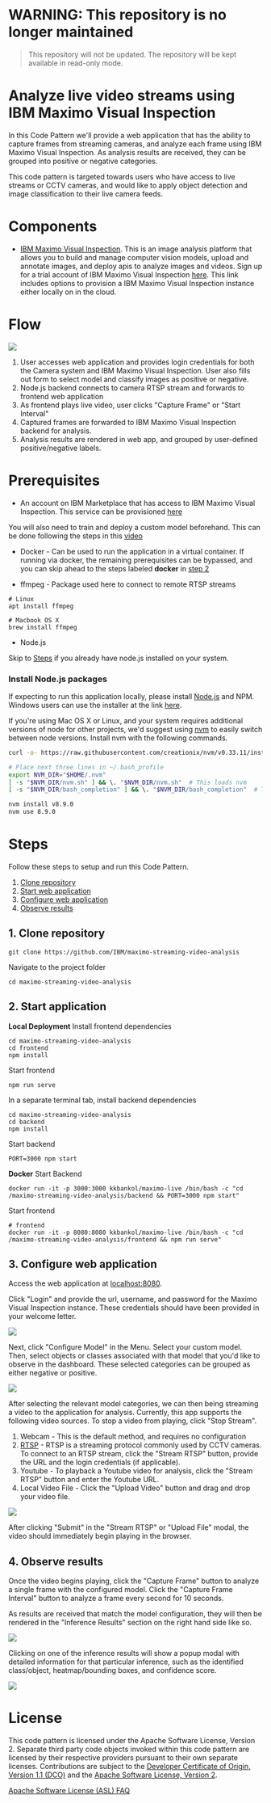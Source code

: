 # WARNING: This repository is no longer maintained

> This repository will not be updated. The repository will be kept available in read-only mode.

# Analyze live video streams using IBM Maximo Visual Inspection

In this Code Pattern we'll provide a web application that has the ability to capture frames from streaming cameras, and analyze each frame using IBM Maximo Visual Inspection. As analysis results are received, they can be grouped into positive or negative categories.

This code pattern is targeted towards users who have access to live streams or CCTV cameras, and would like to apply object detection and image classification to their live camera feeds.

<!-- When the reader has completed this Code Pattern, they will understand how to extract information from an IBM Maximo Visual Inspection instance as a CSV file, and how to visualize and filter the data within a web browser. -->

<!-- The intended audience for this Code Pattern -->

#  Components

* [IBM Maximo Visual Inspection](https://www.ibm.com/us-en/marketplace/ibm-powerai-vision). This is an image analysis platform that allows you to build and manage computer vision models, upload and annotate images, and deploy apis to analyze images and videos. Sign up for a trial account of IBM Maximo Visual Inspection [here](https://developer.ibm.com/linuxonpower/deep-learning-powerai/try-powerai/). This link includes options to provision a IBM Maximo Visual Inspection instance either locally on in the cloud.

# Flow

<img src="https://i.imgur.com/islfQZk.png">


1. User accesses web application and provides login credentials for both the Camera system and IBM Maximo Visual Inspection. User also fills out form to select model and classify images as positive or negative.
2. Node.js backend connects to camera RTSP stream and forwards to frontend web application
3. As frontend plays live video, user clicks "Capture Frame" or "Start Interval"
4. Captured frames are forwarded to IBM Maximo Visual Inspection backend for analysis.
5. Analysis results are rendered in web app, and grouped by user-defined positive/negative labels.

# Prerequisites

* An account on IBM Marketplace that has access to IBM Maximo Visual Inspection. This service can be provisioned [here](https://developer.ibm.com/linuxonpower/deep-learning-powerai/vision/access-registration-form/)

You will also need to train and deploy a custom model beforehand. This can be done following the steps in this [video](https://www.youtube.com/watch?v=-gzGuj3B__U)

* Docker - Can be used to run the application in a virtual container. If running via docker, the remaining prerequisites can be bypassed, and you can skip ahead to the steps labeled **docker** in [step 2](#2-start-application)

* ffmpeg - Package used here to connect to remote RTSP streams
```
# Linux
apt install ffmpeg

# Macbook OS X
brew install ffmpeg
```

* Node.js

Skip to [Steps](#maximo-live-analysis) if you already have node.js installed on your system.

### Install Node.js packages

If expecting to run this application locally, please install [Node.js](https://nodejs.org/en/) and NPM. Windows users can use the installer at the link [here](https://nodejs.org/en/download/).

If you're using Mac OS X or Linux, and your system requires additional versions of node for other projects, we'd suggest using [nvm](https://github.com/creationix/nvm) to easily switch between node versions. Install nvm with the following commands.

```bash
curl -o- https://raw.githubusercontent.com/creationix/nvm/v0.33.11/install.sh | bash
```


```bash
# Place next three lines in ~/.bash_profile
export NVM_DIR="$HOME/.nvm"
[ -s "$NVM_DIR/nvm.sh" ] && \. "$NVM_DIR/nvm.sh"  # This loads nvm
[ -s "$NVM_DIR/bash_completion" ] && \. "$NVM_DIR/bash_completion"  # This loads nvm bash_completion
```


```bash
nvm install v8.9.0
nvm use 8.9.0
```


# Steps

Follow these steps to setup and run this Code Pattern.

1. [Clone repository](#1-clone-repository)
2. [Start web application](#2-start-application)
3. [Configure web application](#3-configure-web-application)
4. [Observe results](#4-observe-results)
<!-- 5. [Create a Dashboard](#4-create-dashboard) -->

## 1. Clone repository

```
git clone https://github.com/IBM/maximo-streaming-video-analysis
```

Navigate to the project folder
```
cd maximo-streaming-video-analysis
```

## 2. Start application

**Local Deployment**
Install frontend dependencies
```
cd maximo-streaming-video-analysis
cd frontend
npm install
```

Start frontend
```
npm run serve
```

In a separate terminal tab, install backend dependencies
```
cd maximo-streaming-video-analysis
cd backend
npm install
```

Start backend
```
PORT=3000 npm start
```

**Docker**
Start Backend
```
docker run -it -p 3000:3000 kkbankol/maximo-live /bin/bash -c "cd /maximo-streaming-video-analysis/backend && PORT=3000 npm start"
```

Start frontend
```
# frontend
docker run -it -p 8080:8080 kkbankol/maximo-live /bin/bash -c "cd /maximo-streaming-video-analysis/frontend && npm run serve"
```

## 3. Configure web application
Access the web application at [localhost:8080](localhost:8080).

Click "Login" and provide the url, username, and password for the Maximo Visual Inspection instance. These credentials should have been provided in your welcome letter.

<img src="https://i.imgur.com/bIiZkvs.png" />

Next, click "Configure Model" in the Menu. Select your custom model. Then, select objects or classes associated with that model that you'd like to observe in the dashboard. These selected categories can be grouped as either negative or positive.

<img src="https://i.imgur.com/MYBSjPC.png" />

After selecting the relevant model categories, we can then being streaming a video to the application for analysis. Currently, this app supports the following video sources. To stop a video from playing, click "Stop Stream".

1. Webcam - This is the default method, and requires no configuration
2. [RTSP](https://en.wikipedia.org/wiki/Real_Time_Streaming_Protocol) - RTSP is a streaming protocol commonly used by CCTV cameras. To connect to an RTSP stream, click the "Stream RTSP" button, provide the URL and the login credentials (if applicable).
3. Youtube - To playback a Youtube video for analysis, click the "Stream RTSP" button and enter the Youtube URL.
4. Local Video File - Click the "Upload Video" button and drag and drop your video file.

<img src="https://i.imgur.com/6lGIkW0.png" />

After clicking "Submit" in the "Stream RTSP" or "Upload File" modal, the video should immediately begin playing in the browser.

## 4. Observe results

Once the video begins playing, click the "Capture Frame" button to analyze a single frame with the configured model. Click the "Capture Frame Interval" button to analyze a frame every second for 10 seconds.

As results are received that match the model configuration, they will then be rendered in the "Inference Results" section on the right hand side like so.

<img src="https://i.imgur.com/irYp14I.png"/>

Clicking on one of the inference results will show a popup modal with detailed information for that particular inference, such as the identified class/object, heatmap/bounding boxes, and confidence score.

<img src="https://i.imgur.com/X0UnZhd.png" />

<!-- # Learn more -->

<!-- * **Watson IOT Platform Code Patterns**: Enjoyed this Code Pattern? Check out our other [Watson IOT Platform Code Patterns](https://developer.ibm.com/?s=Watson+IOT+Platform). -->

<!-- * **Knowledge Center**:Understand how this Python function can load data into  [Watson IOT Platform Analytics](https://www.ibm.com/support/knowledgecenter/en/SSQP8H/iot/analytics/as_overview.html) -->

# License

This code pattern is licensed under the Apache Software License, Version 2.  Separate third party code objects invoked within this code pattern are licensed by their respective providers pursuant to their own separate licenses. Contributions are subject to the [Developer Certificate of Origin, Version 1.1 (DCO)](https://developercertificate.org/) and the [Apache Software License, Version 2](https://www.apache.org/licenses/LICENSE-2.0.txt).

[Apache Software License (ASL) FAQ](https://www.apache.org/foundation/license-faq.html#WhatDoesItMEAN)
